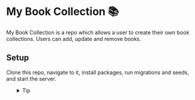 # My Book Collection 📚

My Book Collection is a repo which allows a user to create their own book collections. Users can add, update and remove books.

## Setup

Clone this repo, navigate to it, install packages, run migrations and seeds, and start the server.
  <details style="padding-left: 2em">
    <summary>Tip</summary>

    cd my-book-collection
    npm i
    npm run knex migrate:latest
    npm run knex seed:run
    npm run dev

  </details>

